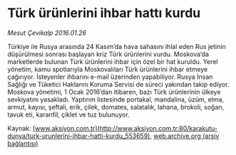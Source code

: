 # Türk ürünlerini ihbar hattı kurdu

*Mesut Çevikalp 2016.01.26*

<div class="pNewsDetailMainContent ctx_content" itemprop="articleBody">
 <p>
  Türkiye ile Rusya arasında 24 Kasım’da hava sahasını ihlal eden Rus jetinin düşürülmesi sonrası başlayan kriz Türk ürünlerini vurdu. Moskova’da marketlerde bulunan Türk ürünlerini ihbar için özel bir hat kuruldu. Yerel yönetim, kamu spotlarıyla Moskovalıları Türk ürünlerini ihbar etmeye çağırıyor. İsteyenler ihbarını e-mail üzerinden yapabiliyor. Rusya İnsan Sağlığı ve Tüketici Haklarını Koruma Servisi de süreci yakından takip ediyor. Moskova yönetimi, 1 Ocak 2016’dan itibaren, bazı Türk ürünlerinin ülkeye sevkiyatını yasakladı. Yaptırım listesinde portakal, mandalina, üzüm, elma, armut, kayısı, şeftali, erik, çilek, domates, salatalık, lahana, brokoli, soğan, tavuk eti, karanfil, çiklet ve tuz bulunuyor.
 </p>
</div>


Kaynak: [www.aksiyon.com.tr](http://www.aksiyon.com.tr:80/karakutu-dunya/turk-urunlerini-ihbar-hatti-kurdu_553659), [web.archive.org (arşiv bağlantısı)](http://web.archive.org/web/20160203123913/http://www.aksiyon.com.tr:80/karakutu-dunya/turk-urunlerini-ihbar-hatti-kurdu_553659)

